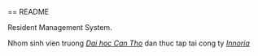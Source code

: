 == README

Resident Management System.

Nhom sinh vien truong [*Dai hoc Can Tho*](http://www.ctu.edu.vn) dan thuc tap tai cong ty [*Innoria*](http://www.mangsangtao.com)
